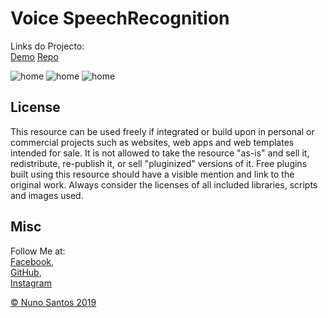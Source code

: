 # Voice SpeechRecognition

Links do Projecto:  
[Demo](https://nunosantoswebdesigner.github.io/voice)
[Repo](https://github.com/nunosantoswebdesigner/voice)


![home](https://github.com/nunosantoswebdesigner/pdfs/blob/gh-pages/images/voice_1.png)
![home](https://github.com/nunosantoswebdesigner/pdfs/blob/gh-pages/images/voice_2.png)
![home](https://github.com/nunosantoswebdesigner/pdfs/blob/gh-pages/images/voice_3.png)


## License
This resource can be used freely if integrated or build upon in personal or commercial projects such as websites, web apps and web templates intended for sale. It is not allowed to take the resource "as-is" and sell it, redistribute, re-publish it, or sell "pluginized" versions of it. Free plugins built using this resource should have a visible mention and link to the original work. Always consider the licenses of all included libraries, scripts and images used.

## Misc

Follow Me at:      
[Facebook](http://www.facebook.com/nunosantoswebdesigner),     
[GitHub](https://github.com/nunosantoswebdesigner),     
[Instagram](https://www.instagram.com/nunosantos_webdesigner)     


[© Nuno Santos 2019](https://www.instagram.com/nunosantos_webdesigner)